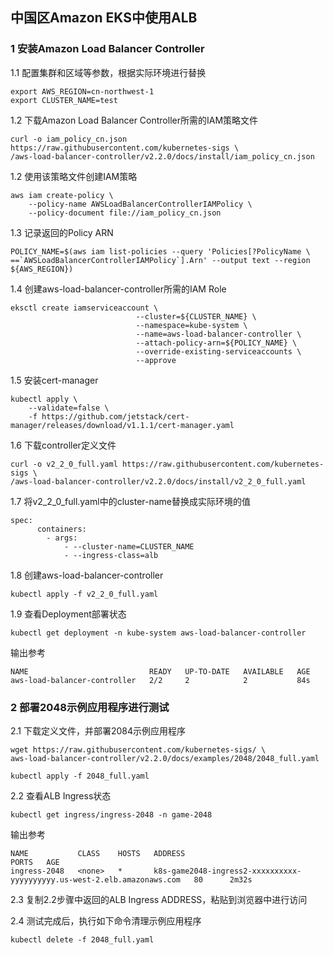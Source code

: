 ## 中国区Amazon EKS中使用ALB
### 1 安装Amazon Load Balancer Controller

1.1 配置集群和区域等参数，根据实际环境进行替换 

```
export AWS_REGION=cn-northwest-1
export CLUSTER_NAME=test
```

1.2 下载Amazon Load Balancer Controller所需的IAM策略文件

```
curl -o iam_policy_cn.json https://raw.githubusercontent.com/kubernetes-sigs \
/aws-load-balancer-controller/v2.2.0/docs/install/iam_policy_cn.json
```
1.2 使用该策略文件创建IAM策略

```
aws iam create-policy \
    --policy-name AWSLoadBalancerControllerIAMPolicy \
    --policy-document file://iam_policy_cn.json
```
1.3 记录返回的Policy ARN

```
POLICY_NAME=$(aws iam list-policies --query 'Policies[?PolicyName \
==`AWSLoadBalancerControllerIAMPolicy`].Arn' --output text --region ${AWS_REGION})
```
1.4 创建aws-load-balancer-controller所需的IAM Role

```
eksctl create iamserviceaccount \
                            --cluster=${CLUSTER_NAME} \
                            --namespace=kube-system \
                            --name=aws-load-balancer-controller \
                            --attach-policy-arn=${POLICY_NAME} \
                            --override-existing-serviceaccounts \
                            --approve          
```
1.5 安装cert-manager

```
kubectl apply \
    --validate=false \
    -f https://github.com/jetstack/cert-manager/releases/download/v1.1.1/cert-manager.yaml
```
1.6 下载controller定义文件

```
curl -o v2_2_0_full.yaml https://raw.githubusercontent.com/kubernetes-sigs \
/aws-load-balancer-controller/v2.2.0/docs/install/v2_2_0_full.yaml
```
1.7 将v2_2_0_full.yaml中的cluster-name替换成实际环境的值

```
spec:
      containers:
        - args:
            - --cluster-name=CLUSTER_NAME
            - --ingress-class=alb
```
1.8 创建aws-load-balancer-controller

```
kubectl apply -f v2_2_0_full.yaml
```
1.9 查看Deployment部署状态

```
kubectl get deployment -n kube-system aws-load-balancer-controller
```
输出参考

```
NAME                           READY   UP-TO-DATE   AVAILABLE   AGE
aws-load-balancer-controller   2/2     2            2           84s
```

### 2 部署2048示例应用程序进行测试
2.1 下载定义文件，并部署2084示例应用程序

```
wget https://raw.githubusercontent.com/kubernetes-sigs/ \
aws-load-balancer-controller/v2.2.0/docs/examples/2048/2048_full.yaml

kubectl apply -f 2048_full.yaml
```
2.2 查看ALB Ingress状态

```
kubectl get ingress/ingress-2048 -n game-2048
```
输出参考

```
NAME           CLASS    HOSTS   ADDRESS                                                                   PORTS   AGE
ingress-2048   <none>   *       k8s-game2048-ingress2-xxxxxxxxxx-yyyyyyyyyy.us-west-2.elb.amazonaws.com   80      2m32s
```
2.3 复制2.2步骤中返回的ALB Ingress ADDRESS，粘贴到浏览器中进行访问

2.4 测试完成后，执行如下命令清理示例应用程序

```
kubectl delete -f 2048_full.yaml
```

